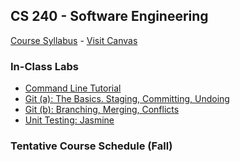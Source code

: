 ## CS 240 - Software Engineering

[Course Syllabus](CS455-syllabus.pdf) - [Visit Canvas](https://canvas.pugetsound.edu)

### In-Class Labs

- [Command Line Tutorial](lab.cmd/)
- [Git (a): The Basics. Staging, Committing, Undoing](lab.git1/)
- [Git (b): Branching, Merging, Conflicts](lab.git2/)
- [Unit Testing: Jasmine](lab.testing/)

<!-- David's schedule generator! Do not touch -->

### Tentative Course Schedule (Fall)

<div id="schedule">&nbsp;</div>
<script type="text/javascript" src="../calendar.js"></script>
<script type="text/javascript" src="schedule.js"></script>
<!-- End -->
